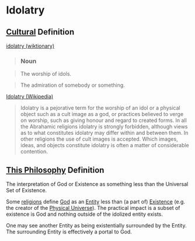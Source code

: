 # Idolatry

## [Cultural](./culture.md) Definition

<a href="http://en.wiktionary.org/wiki/idolatry" target="_blank">idolatry (wiktionary)</a>

> ### Noun

> The worship of idols.

> The admiration of somebody or something.

<a href="http://en.wikipedia.org/wiki/Idolatry" target="_blank">Idolatry (Wikipedia)</a>

> Idolatry is a pejorative term for the worship of an idol or a physical object such as a cult image as a god, or practices believed to verge on worship, such as giving honour and regard to created forms. In all the Abrahamic religions idolatry is strongly forbidden, although views as to what constitutes idolatry may differ within and between them. In other religions the use of cult images is accepted. Which images, ideas, and objects constitute idolatry is often a matter of considerable contention.

## [This Philosophy](./this-philosophy.md) Definition

The interpretation of God or Existence as something less than the Universal Set of Existence.

Some [religions](./religion.md) define [God](./god.md) as an [Entity](./entity.md) less than (a part of) [Existence](./existence.md) (e.g. the creator of the [Physical Universe](./physical-system.md)). The practical impact is a subset of existence is God and nothing outside of the idolized entity exists.

One may see another Entity as being existentially surrounded by the Entity. The surrounding Entity is effectively a portal to God.
